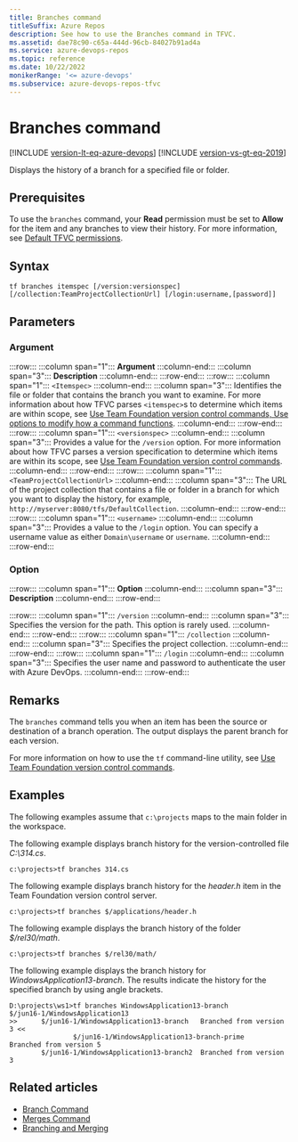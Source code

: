 ```yaml
---
title: Branches command
titleSuffix: Azure Repos
description: See how to use the Branches command in TFVC.
ms.assetid: dae78c90-c65a-444d-96cb-84027b91ad4a
ms.service: azure-devops-repos
ms.topic: reference
ms.date: 10/22/2022
monikerRange: '<= azure-devops'
ms.subservice: azure-devops-repos-tfvc
---
```



# Branches command


[!INCLUDE [version-lt-eq-azure-devops](../../includes/version-lt-eq-azure-devops.md)]
[!INCLUDE [version-vs-gt-eq-2019](../../includes/version-vs-gt-eq-2019.md)]

Displays the history of a branch for a specified file or folder.

## Prerequisites

To use the `branches` command, your **Read** permission must be set to **Allow** for the item and any branches to view their history.  For more information, see  [Default TFVC permissions](../../organizations/security/default-tfvc-permissions.md).

## Syntax

```
tf branches itemspec [/version:versionspec] [/collection:TeamProjectCollectionUrl] [/login:username,[password]]
```

## Parameters

### Argument

:::row:::
   :::column span="1":::
   **Argument**
   :::column-end:::
   :::column span="3":::
   **Description**
   :::column-end:::
:::row-end:::
:::row:::
   :::column span="1":::
   `<Itemspec>`
   :::column-end:::
   :::column span="3":::
   Identifies the file or folder that contains the branch you want to examine. For more information about how TFVC parses `<itemspec>`s to determine which items are within scope, see [Use Team Foundation version control commands, Use options to modify how a command functions](use-team-foundation-version-control-commands.md#use-options-to-modify-how-a-command-functions).
   :::column-end:::
:::row-end:::
:::row:::
   :::column span="1":::
   `<versionspec>`
   :::column-end:::
   :::column span="3":::
   Provides a value for the `/version` option. For more information about how TFVC parses a version specification to determine which items are within its scope, see [Use Team Foundation version control commands](use-team-foundation-version-control-commands.md).
   :::column-end:::
:::row-end:::
:::row:::
   :::column span="1":::
   `<TeamProjectCollectionUrl>`
   :::column-end:::
   :::column span="3":::
   The URL of the project collection that contains a file or folder in a branch for which you want to display the history, for example, `http://myserver:8080/tfs/DefaultCollection`.
   :::column-end:::
:::row-end:::
:::row:::
   :::column span="1":::
   `<username>`
   :::column-end:::
   :::column span="3":::
   Provides a value to the `/login` option. You can specify a username value as either `Domain\username` or `username`.
   :::column-end:::
:::row-end:::

### Option

:::row:::
   :::column span="1":::
   **Option**
   :::column-end:::
   :::column span="3":::
   **Description**
   :::column-end:::
:::row-end:::

:::row:::
   :::column span="1":::
   `/version`
   :::column-end:::
   :::column span="3":::
   Specifies the version for the path. This option is rarely used.
   :::column-end:::
:::row-end:::
:::row:::
   :::column span="1":::
   `/collection`
   :::column-end:::
   :::column span="3":::
   Specifies the project collection.
   :::column-end:::
:::row-end:::
:::row:::
   :::column span="1":::
   `/login`
   :::column-end:::
   :::column span="3":::
   Specifies the user name and password to authenticate the user with Azure DevOps.
   :::column-end:::
:::row-end:::

## Remarks
The `branches` command tells you when an item has been the source or destination of a branch operation. The output displays the parent branch for each version.

For more information on how to use the `tf` command-line utility, see [Use Team Foundation version control commands](use-team-foundation-version-control-commands.md).

## Examples

The following examples assume that `c:\projects` maps to the main folder in the workspace.

The following example displays branch history for the version-controlled file *C:\\314.cs*.

```
c:\projects>tf branches 314.cs
```

The following example displays branch history for the *header.h* item in the Team Foundation version control server.

```
c:\projects>tf branches $/applications/header.h
```

The following example displays the branch history of the folder *$/rel30/math*.

```
c:\projects>tf branches $/rel30/math/
```

The following example displays the branch history for *WindowsApplication13-branch*. The results indicate the history for the specified branch by using angle brackets.

```
D:\projects\ws1>tf branches WindowsApplication13-branch
$/jun16-1/WindowsApplication13
>>      $/jun16-1/WindowsApplication13-branch   Branched from version 3 <<
                $/jun16-1/WindowsApplication13-branch-prime     Branched from version 5
        $/jun16-1/WindowsApplication13-branch2  Branched from version 3
```

## Related articles

- [Branch Command](branch-command.md)
- [Merges Command](merges-command.md)
- [Branching and Merging](./branching-strategies-with-tfvc.md)